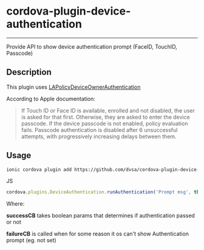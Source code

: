 # cordova-plugin-device-authentication
-----

Provide API to show device authentication prompt (FaceID, TouchID, Passcode)

## Description
This plugin uses [LAPolicyDeviceOwnerAuthentication](https://developer.apple.com/documentation/localauthentication/lapolicy/lapolicydeviceownerauthentication?language=objc)

According to Apple documentation:

> If Touch ID or Face ID is available, enrolled and not disabled, the user is asked for that first. Otherwise, they are asked to enter the device passcode. If the device passcode is not enabled, policy evaluation fails. Passcode authentication is disabled after 6 unsuccessful attempts, with progressively increasing delays between them.

## Usage
```sh
ionic cordova plugin add https://github.com/dvsa/cordova-plugin-device-authentication
```

JS
```js
cordova.plugins.DeviceAuthentication.runAuthentication('Prompt msg', this.successCB, this.failureCB)
```
Where:

**successCB** takes boolean params that determines if authentication passed or not

**failureCB** is called when for some reason it os can't show Authentication prompt (eg. not set)

